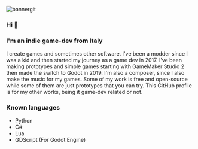 ![bannergit](https://user-images.githubusercontent.com/35233596/144819605-b9ccdca7-0f42-4950-bfdd-e6370b07b6a8.png)
### Hi 👋
### I'm an indie game-dev from Italy
I create games and sometimes other software. I've been a modder since I was a kid and then started my journey as a game dev in 2017. I've been making prototypes and simple games starting with GameMaker Studio 2 then made the switch to Godot in 2019. I'm also a composer, since I also make the music for my games. Some of my work is free and open-source while some of them are just prototypes that you can try. This GitHub profile is for my other works, being it game-dev related or not.

### Known languages
- Python
- C#
- Lua
- GDScript (For Godot Engine)

